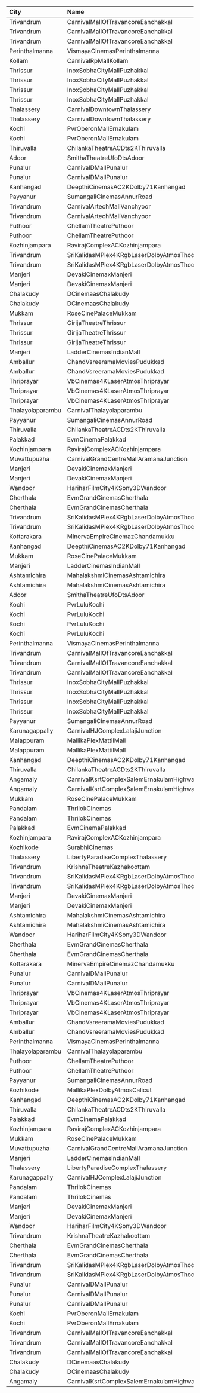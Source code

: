 | City             | Name                                                     |  Time | Type             | Price | Capacity | Booked |
| :--------------- | :------------------------------------------------------- | ----: | :--------------- | ----: | -------: | -----: |
| Trivandrum       | CarnivalMallOfTravancoreEanchakkal                       | 10:00 | NormalOffline    |  100₹ |       17 |      8 |
| Trivandrum       | CarnivalMallOfTravancoreEanchakkal                       | 10:00 | ExecutiveOffline |  160₹ |      193 |     97 |
| Trivandrum       | CarnivalMallOfTravancoreEanchakkal                       | 10:00 | Silver           |  190₹ |       97 |     49 |
| Perinthalmanna   | VismayaCinemasPerinthalmanna                             | 10:00 | Platinum         |  100₹ |      111 |     56 |
| Kollam           | CarnivalRpMallKollam                                     | 10:15 | PremiumOffline   |  100₹ |      108 |     54 |
| Thrissur         | InoxSobhaCityMallPuzhakkal                               | 10:25 | Club             |  130₹ |       32 |      0 |
| Thrissur         | InoxSobhaCityMallPuzhakkal                               | 10:25 | Executive        |  100₹ |       11 |      0 |
| Thrissur         | InoxSobhaCityMallPuzhakkal                               | 10:25 | RoyalRecliner    |  200₹ |        5 |      0 |
| Thrissur         | InoxSobhaCityMallPuzhakkal                               | 10:25 | Royal            |  130₹ |        6 |      0 |
| Thalassery       | CarnivalDowntownThalassery                               | 10:30 | ExecutiveOffline |  100₹ |      135 |     68 |
| Thalassery       | CarnivalDowntownThalassery                               | 10:30 | GoldOffline      |  160₹ |        8 |      5 |
| Kochi            | PvrOberonMallErnakulam                                   | 10:30 | Classic          |  100₹ |       36 |     19 |
| Kochi            | PvrOberonMallErnakulam                                   | 10:30 | ClassicPlus      |  129₹ |       81 |     54 |
| Thiruvalla       | ChilankaTheatreACDts2KThiruvalla                         | 10:30 | Balcony          |  130₹ |      277 |    164 |
| Adoor            | SmithaTheatreUfoDtsAdoor                                 | 10:30 | Reserved         |   90₹ |      399 |    377 |
| Punalur          | CarnivalDMallPunalur                                     | 10:30 | Silver           |  100₹ |      105 |      0 |
| Punalur          | CarnivalDMallPunalur                                     | 10:30 | Platinum         |  180₹ |        8 |      0 |
| Kanhangad        | DeepthiCinemasAC2KDolby71Kanhangad                       | 10:30 | GoldClass        |  130₹ |      185 |     93 |
| Payyanur         | SumangaliCinemasAnnurRoad                                | 10:30 | PlatinumCircle   |  110₹ |      161 |     80 |
| Trivandrum       | CarnivalArtechMallVanchyoor                              | 11:00 | ExecutiveOffline |  100₹ |       26 |     13 |
| Trivandrum       | CarnivalArtechMallVanchyoor                              | 11:00 | SilverOffline    |  150₹ |      147 |     74 |
| Puthoor          | ChellamTheatrePuthoor                                    | 11:00 | Balcony          |  150₹ |      390 |    201 |
| Puthoor          | ChellamTheatrePuthoor                                    | 11:00 | Reserved         |  125₹ |      610 |    470 |
| Kozhinjampara    | RavirajComplexACKozhinjampara                            | 11:00 | FirstClass       |  110₹ |      163 |     82 |
| Trivandrum       | SriKalidasMPlex4KRgbLaserDolbyAtmosThoongamparaKattakada | 11:00 | PlatinumRecliner |  300₹ |       45 |     22 |
| Trivandrum       | SriKalidasMPlex4KRgbLaserDolbyAtmosThoongamparaKattakada | 11:00 | Gold             |  150₹ |      482 |    239 |
| Manjeri          | DevakiCinemaxManjeri                                     | 11:30 | Balcony          |  150₹ |      108 |     51 |
| Manjeri          | DevakiCinemaxManjeri                                     | 11:30 | FirstClass       |  100₹ |      271 |    128 |
| Chalakudy        | DCinemaasChalakudy                                       | 11:30 | Platinum         |  270₹ |        5 |      2 |
| Chalakudy        | DCinemaasChalakudy                                       | 11:30 | Gold             |  129₹ |      238 |    124 |
| Mukkam           | RoseCinePalaceMukkam                                     | 11:45 | Executive        |  112₹ |      350 |    175 |
| Thrissur         | GirijaTheatreThrissur                                    | 12:00 | ReclinerClass    |  290₹ |        5 |      0 |
| Thrissur         | GirijaTheatreThrissur                                    | 12:00 | LuxurySlider     |  180₹ |       52 |     16 |
| Thrissur         | GirijaTheatreThrissur                                    | 12:00 | StadiumClass     |  120₹ |      187 |     42 |
| Manjeri          | LadderCinemasIndianMall                                  | 12:00 | Executive        |  150₹ |      114 |     54 |
| Amballur         | ChandVsreeramaMoviesPudukkad                             | 12:30 | Platinum         |  180₹ |       36 |     17 |
| Amballur         | ChandVsreeramaMoviesPudukkad                             | 12:30 | Gold             |  129₹ |      322 |    128 |
| Thriprayar       | VbCinemas4KLaserAtmosThriprayar                          | 12:45 | Recliner         |  300₹ |        8 |      4 |
| Thriprayar       | VbCinemas4KLaserAtmosThriprayar                          | 12:45 | Royal            |  100₹ |      132 |     66 |
| Thriprayar       | VbCinemas4KLaserAtmosThriprayar                          | 12:45 | Club             |  100₹ |       39 |     19 |
| Thalayolaparambu | CarnivalThalayolaparambu                                 | 13:15 | Gold             |  110₹ |      144 |     72 |
| Payyanur         | SumangaliCinemasAnnurRoad                                | 13:30 | PlatinumCircle   |  110₹ |      161 |     80 |
| Thiruvalla       | ChilankaTheatreACDts2KThiruvalla                         | 14:00 | Balcony          |  130₹ |      277 |    164 |
| Palakkad         | EvmCinemaPalakkad                                        | 14:00 | Gold             |  100₹ |      207 |    104 |
| Kozhinjampara    | RavirajComplexACKozhinjampara                            | 14:00 | FirstClass       |  110₹ |      163 |     82 |
| Muvattupuzha     | CarnivalGrandCentreMallAramanaJunction                   | 14:15 | ExecutiveOffline |  130₹ |      155 |     77 |
| Manjeri          | DevakiCinemaxManjeri                                     | 14:30 | Balcony          |  150₹ |      108 |     51 |
| Manjeri          | DevakiCinemaxManjeri                                     | 14:30 | FirstClass       |  100₹ |      271 |    128 |
| Wandoor          | HariharFilmCity4KSony3DWandoor                           | 14:30 | Executive        |  130₹ |      140 |      0 |
| Cherthala        | EvmGrandCinemasCherthala                                 | 14:30 | Platinum         |  160₹ |       18 |     18 |
| Cherthala        | EvmGrandCinemasCherthala                                 | 14:30 | Gold             |  130₹ |      185 |    124 |
| Trivandrum       | SriKalidasMPlex4KRgbLaserDolbyAtmosThoongamparaKattakada | 14:30 | PlatinumRecliner |  300₹ |       45 |     22 |
| Trivandrum       | SriKalidasMPlex4KRgbLaserDolbyAtmosThoongamparaKattakada | 14:30 | Gold             |  150₹ |      482 |    239 |
| Kottarakara      | MinervaEmpireCinemazChandamukku                          | 14:30 | Gold             |  130₹ |      457 |    228 |
| Kanhangad        | DeepthiCinemasAC2KDolby71Kanhangad                       | 14:30 | GoldClass        |  130₹ |      185 |     93 |
| Mukkam           | RoseCinePalaceMukkam                                     | 14:45 | Executive        |  112₹ |      350 |    175 |
| Manjeri          | LadderCinemasIndianMall                                  | 14:45 | Executive        |  150₹ |      114 |     54 |
| Ashtamichira     | MahalakshmiCinemasAshtamichira                           | 15:00 | Diamond          |  120₹ |      137 |     59 |
| Ashtamichira     | MahalakshmiCinemasAshtamichira                           | 15:00 | Gold             |  100₹ |      220 |    105 |
| Adoor            | SmithaTheatreUfoDtsAdoor                                 | 15:00 | Reserved         |   90₹ |      399 |    377 |
| Kochi            | PvrLuluKochi                                             | 15:15 | Classic          |  140₹ |       54 |     27 |
| Kochi            | PvrLuluKochi                                             | 15:15 | ClassicPlus      |  160₹ |      108 |     54 |
| Kochi            | PvrLuluKochi                                             | 15:15 | Prime            |  190₹ |      125 |     63 |
| Kochi            | PvrLuluKochi                                             | 15:15 | Recliner         |  350₹ |       14 |      7 |
| Perinthalmanna   | VismayaCinemasPerinthalmanna                             | 16:00 | Platinum         |  100₹ |      111 |     57 |
| Trivandrum       | CarnivalMallOfTravancoreEanchakkal                       | 16:05 | NormalOffline    |  100₹ |       17 |      8 |
| Trivandrum       | CarnivalMallOfTravancoreEanchakkal                       | 16:05 | ExecutiveOffline |  160₹ |      193 |     97 |
| Trivandrum       | CarnivalMallOfTravancoreEanchakkal                       | 16:05 | Silver           |  190₹ |       97 |     49 |
| Thrissur         | InoxSobhaCityMallPuzhakkal                               | 16:30 | Club             |  170₹ |       33 |      0 |
| Thrissur         | InoxSobhaCityMallPuzhakkal                               | 16:30 | Executive        |  130₹ |       11 |      0 |
| Thrissur         | InoxSobhaCityMallPuzhakkal                               | 16:30 | RoyalRecliner    |  290₹ |        5 |      0 |
| Thrissur         | InoxSobhaCityMallPuzhakkal                               | 16:30 | Royal            |  170₹ |        6 |      0 |
| Payyanur         | SumangaliCinemasAnnurRoad                                | 16:30 | PlatinumCircle   |  110₹ |      161 |     80 |
| Karunagappally   | CarnivalHJComplexLalajiJunction                          | 16:30 | ClassicOffline   |  100₹ |      194 |     97 |
| Malappuram       | MallikaPlexMattilMall                                    | 17:00 | Sofa             |  200₹ |       11 |      0 |
| Malappuram       | MallikaPlexMattilMall                                    | 17:00 | Executive        |  140₹ |      176 |     78 |
| Kanhangad        | DeepthiCinemasAC2KDolby71Kanhangad                       | 17:15 | GoldClass        |  130₹ |      185 |     93 |
| Thiruvalla       | ChilankaTheatreACDts2KThiruvalla                         | 17:30 | Balcony          |  130₹ |      277 |    164 |
| Angamaly         | CarnivalKsrtComplexSalemErnakulamHighway                 | 17:30 | Platinum         |  150₹ |      110 |     55 |
| Angamaly         | CarnivalKsrtComplexSalemErnakulamHighway                 | 17:30 | GoldOffline      |  130₹ |      188 |     95 |
| Mukkam           | RoseCinePalaceMukkam                                     | 17:45 | Executive        |  112₹ |      350 |    175 |
| Pandalam         | ThrilokCinemas                                           | 18:00 | ExecutiveClass   |  160₹ |       26 |     20 |
| Pandalam         | ThrilokCinemas                                           | 18:00 | ExecutiveClass1  |  150₹ |      124 |     90 |
| Palakkad         | EvmCinemaPalakkad                                        | 18:00 | Gold             |  100₹ |      207 |    104 |
| Kozhinjampara    | RavirajComplexACKozhinjampara                            | 18:00 | FirstClass       |  110₹ |      163 |     82 |
| Kozhikode        | SurabhiCinemas                                           | 18:00 | RedRuby          |  180₹ |       50 |      7 |
| Thalassery       | LibertyParadiseComplexThalassery                         | 18:00 | Gold             |  125₹ |      214 |    169 |
| Trivandrum       | KrishnaTheatreKazhakoottam                               | 18:15 | Reserved         |  130₹ |      252 |    175 |
| Trivandrum       | SriKalidasMPlex4KRgbLaserDolbyAtmosThoongamparaKattakada | 18:15 | PlatinumRecliner |  300₹ |       45 |     22 |
| Trivandrum       | SriKalidasMPlex4KRgbLaserDolbyAtmosThoongamparaKattakada | 18:15 | Gold             |  150₹ |      482 |    239 |
| Manjeri          | DevakiCinemaxManjeri                                     | 18:30 | Balcony          |  150₹ |      108 |     51 |
| Manjeri          | DevakiCinemaxManjeri                                     | 18:30 | FirstClass       |  100₹ |      271 |    128 |
| Ashtamichira     | MahalakshmiCinemasAshtamichira                           | 18:30 | Diamond          |  120₹ |      137 |     59 |
| Ashtamichira     | MahalakshmiCinemasAshtamichira                           | 18:30 | Gold             |  100₹ |      220 |    105 |
| Wandoor          | HariharFilmCity4KSony3DWandoor                           | 18:30 | Executive        |  130₹ |      140 |      0 |
| Cherthala        | EvmGrandCinemasCherthala                                 | 18:30 | Platinum         |  160₹ |       18 |     18 |
| Cherthala        | EvmGrandCinemasCherthala                                 | 18:30 | Gold             |  130₹ |      185 |    124 |
| Kottarakara      | MinervaEmpireCinemazChandamukku                          | 18:30 | Gold             |  130₹ |      457 |    239 |
| Punalur          | CarnivalDMallPunalur                                     | 18:45 | Silver           |  130₹ |      105 |      0 |
| Punalur          | CarnivalDMallPunalur                                     | 18:45 | Platinum         |  200₹ |        8 |      0 |
| Thriprayar       | VbCinemas4KLaserAtmosThriprayar                          | 18:45 | Recliner         |  300₹ |        8 |      4 |
| Thriprayar       | VbCinemas4KLaserAtmosThriprayar                          | 18:45 | Royal            |  170₹ |      132 |     66 |
| Thriprayar       | VbCinemas4KLaserAtmosThriprayar                          | 18:45 | Club             |  110₹ |       39 |     19 |
| Amballur         | ChandVsreeramaMoviesPudukkad                             | 19:00 | Platinum         |  180₹ |       36 |     17 |
| Amballur         | ChandVsreeramaMoviesPudukkad                             | 19:00 | Gold             |  129₹ |      322 |    128 |
| Perinthalmanna   | VismayaCinemasPerinthalmanna                             | 19:00 | Platinum         |  100₹ |      111 |     56 |
| Thalayolaparambu | CarnivalThalayolaparambu                                 | 19:00 | Gold             |  110₹ |      204 |    102 |
| Puthoor          | ChellamTheatrePuthoor                                    | 19:30 | Balcony          |  150₹ |      390 |    201 |
| Puthoor          | ChellamTheatrePuthoor                                    | 19:30 | Reserved         |  125₹ |      610 |    466 |
| Payyanur         | SumangaliCinemasAnnurRoad                                | 19:30 | PlatinumCircle   |  110₹ |      161 |     80 |
| Kozhikode        | MallikaPlexDolbyAtmosCalicut                             | 19:45 | Executive        |  140₹ |      163 |     81 |
| Kanhangad        | DeepthiCinemasAC2KDolby71Kanhangad                       | 20:00 | GoldClass        |  130₹ |      185 |    101 |
| Thiruvalla       | ChilankaTheatreACDts2KThiruvalla                         | 21:00 | Balcony          |  130₹ |      277 |    164 |
| Palakkad         | EvmCinemaPalakkad                                        | 21:00 | Gold             |  100₹ |      207 |    104 |
| Kozhinjampara    | RavirajComplexACKozhinjampara                            | 21:00 | FirstClass       |  110₹ |      163 |     82 |
| Mukkam           | RoseCinePalaceMukkam                                     | 21:00 | Executive        |  112₹ |      350 |    175 |
| Muvattupuzha     | CarnivalGrandCentreMallAramanaJunction                   | 21:15 | ExecutiveOffline |  150₹ |      155 |     77 |
| Manjeri          | LadderCinemasIndianMall                                  | 21:15 | Executive        |  150₹ |      114 |     56 |
| Thalassery       | LibertyParadiseComplexThalassery                         | 21:15 | Gold             |  125₹ |      214 |    173 |
| Karunagappally   | CarnivalHJComplexLalajiJunction                          | 21:30 | ClassicOffline   |  110₹ |      194 |    123 |
| Pandalam         | ThrilokCinemas                                           | 21:30 | ExecutiveClass   |  160₹ |       26 |     20 |
| Pandalam         | ThrilokCinemas                                           | 21:30 | ExecutiveClass1  |  150₹ |      124 |     90 |
| Manjeri          | DevakiCinemaxManjeri                                     | 21:30 | Balcony          |  150₹ |      108 |     51 |
| Manjeri          | DevakiCinemaxManjeri                                     | 21:30 | FirstClass       |  100₹ |      271 |    128 |
| Wandoor          | HariharFilmCity4KSony3DWandoor                           | 21:30 | Executive        |  130₹ |      140 |      0 |
| Trivandrum       | KrishnaTheatreKazhakoottam                               | 21:30 | Reserved         |  130₹ |      252 |    175 |
| Cherthala        | EvmGrandCinemasCherthala                                 | 21:30 | Platinum         |  160₹ |       18 |     18 |
| Cherthala        | EvmGrandCinemasCherthala                                 | 21:30 | Gold             |  130₹ |      185 |    124 |
| Trivandrum       | SriKalidasMPlex4KRgbLaserDolbyAtmosThoongamparaKattakada | 21:30 | PlatinumRecliner |  300₹ |       45 |     22 |
| Trivandrum       | SriKalidasMPlex4KRgbLaserDolbyAtmosThoongamparaKattakada | 21:30 | Gold             |  150₹ |      482 |    239 |
| Punalur          | CarnivalDMallPunalur                                     | 21:45 | Silver           |  130₹ |       77 |      0 |
| Punalur          | CarnivalDMallPunalur                                     | 21:45 | Gold             |  160₹ |        6 |      0 |
| Punalur          | CarnivalDMallPunalur                                     | 21:45 | Platinum         |  200₹ |        5 |      0 |
| Kochi            | PvrOberonMallErnakulam                                   | 22:10 | Classic          |  129₹ |       36 |     18 |
| Kochi            | PvrOberonMallErnakulam                                   | 22:10 | ClassicPlus      |  160₹ |       81 |     61 |
| Trivandrum       | CarnivalMallOfTravancoreEanchakkal                       | 22:15 | NormalOffline    |  100₹ |       17 |      8 |
| Trivandrum       | CarnivalMallOfTravancoreEanchakkal                       | 22:15 | ExecutiveOffline |  160₹ |      193 |     97 |
| Trivandrum       | CarnivalMallOfTravancoreEanchakkal                       | 22:15 | Silver           |  190₹ |       97 |     60 |
| Chalakudy        | DCinemaasChalakudy                                       | 22:15 | Platinum         |  270₹ |        5 |      2 |
| Chalakudy        | DCinemaasChalakudy                                       | 22:15 | Gold             |  129₹ |      238 |    124 |
| Angamaly         | CarnivalKsrtComplexSalemErnakulamHighway                 | 22:15 | GoldOffline      |  130₹ |      202 |    101 |
